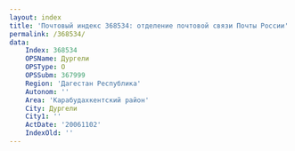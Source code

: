 ```yaml
---
layout: index
title: 'Почтовый индекс 368534: отделение почтовой связи Почты России'
permalink: /368534/
data:
    Index: 368534
    OPSName: Дургели
    OPSType: О
    OPSSubm: 367999
    Region: 'Дагестан Республика'
    Autonom: ''
    Area: 'Карабудахкентский район'
    City: Дургели
    City1: ''
    ActDate: '20061102'
    IndexOld: ''
---
```

